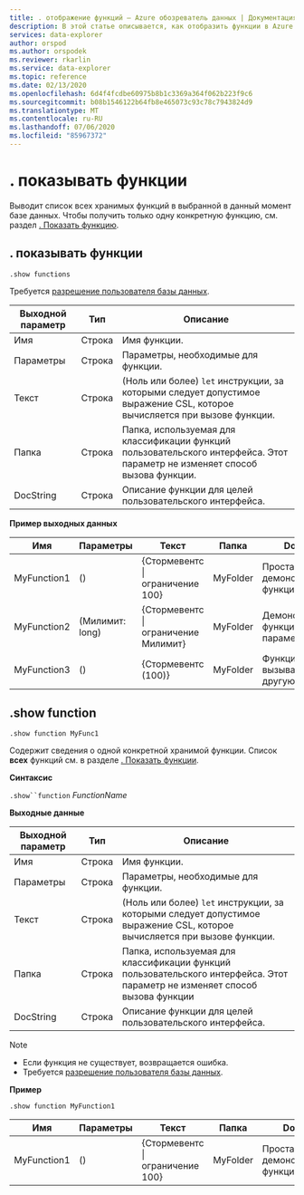 ```yaml
---
title: . отображение функций — Azure обозреватель данных | Документация Майкрософт
description: В этой статье описывается, как отобразить функции в Azure обозреватель данных.
services: data-explorer
author: orspod
ms.author: orspodek
ms.reviewer: rkarlin
ms.service: data-explorer
ms.topic: reference
ms.date: 02/13/2020
ms.openlocfilehash: 6d4f4fcdbe60975b8b1c3369a364f062b223f9c6
ms.sourcegitcommit: b08b1546122b64fb8e465073c93c78c7943824d9
ms.translationtype: MT
ms.contentlocale: ru-RU
ms.lasthandoff: 07/06/2020
ms.locfileid: "85967372"
---
```

# <a name="show-functions"></a>. показывать функции

Выводит список всех хранимых функций в выбранной в данный момент базе данных.
Чтобы получить только одну конкретную функцию, см. раздел [. Показать функцию](#show-function).

## <a name="show-functions"></a>. показывать функции

```kusto
.show functions
```

Требуется [разрешение пользователя базы данных](../management/access-control/role-based-authorization.md).
 
|Выходной параметр |Тип |Описание
|---|---|--- 
|Имя  |Строка |Имя функции. 
|Параметры  |Строка |Параметры, необходимые для функции.
|Текст  |Строка |(Ноль или более) `let` инструкции, за которыми следует допустимое выражение CSL, которое вычисляется при вызове функции.
|Папка|Строка|Папка, используемая для классификации функций пользовательского интерфейса. Этот параметр не изменяет способ вызова функции.
|DocString|Строка|Описание функции для целей пользовательского интерфейса.
 
**Пример выходных данных** 

|Имя |Параметры|Текст|Папка|DocString
|---|---|---|---|---
|MyFunction1 |() | {Стормевентс &#124; ограничение 100}|MyFolder|Простая демонстрационная функция|
|MyFunction2 |(Милимит: long)| {Стормевентс &#124; ограничение Милимит}|MyFolder|Демонстрационная функция с параметром|
|MyFunction3 |() | {Стормевентс (100)}|MyFolder|Функция, вызывающая другую функцию||

## <a name="show-function"></a>.show function

```kusto
.show function MyFunc1
```

Содержит сведения о одной конкретной хранимой функции. Список **всех** функций см. в разделе [. Показать функции](#show-functions).

**Синтаксис**

`.show``function` *FunctionName*

**Выходные данные**

|Выходной параметр |Тип |Описание
|---|---|--- 
|Имя  |Строка |Имя функции. 
|Параметры  |Строка |Параметры, необходимые для функции.
|Текст  |Строка |(Ноль или более) `let` инструкции, за которыми следует допустимое выражение CSL, которое вычисляется при вызове функции.
|Папка|Строка|Папка, используемая для классификации функций пользовательского интерфейса. Этот параметр не изменяет способ вызова функции
|DocString|Строка|Описание функции для целей пользовательского интерфейса.
 
> [!NOTE] 
> * Если функция не существует, возвращается ошибка.
> * Требуется [разрешение пользователя базы данных](../management/access-control/role-based-authorization.md).
 
**Пример** 

```kusto
.show function MyFunction1 
```
    
|Имя |Параметры |Текст|Папка|DocString
|---|---|---|---|---
|MyFunction1 |() | {Стормевентс &#124; ограничение 100}|MyFolder|Простая демонстрационная функция
